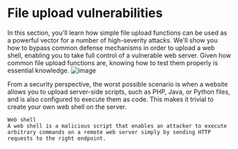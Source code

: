 # File upload vulnerabilities
In this section, you'll learn how simple file upload functions can be used as a powerful vector for a number of high-severity attacks. We'll show you how to bypass common defense mechanisms in order to upload a web shell, enabling you to take full control of a vulnerable web server. Given how common file upload functions are, knowing how to test them properly is essential knowledge.
![image](https://github.com/offensivecyber03/PortSwigger/assets/71892943/8b7fe1cc-9e41-4cd7-ba60-beea6984ea36)

From a security perspective, the worst possible scenario is when a website allows you to upload server-side scripts, such as PHP, Java, or Python files, and is also configured to execute them as code. This makes it trivial to create your own web shell on the server.

```
Web shell
A web shell is a malicious script that enables an attacker to execute arbitrary commands on a remote web server simply by sending HTTP requests to the right endpoint.
```
